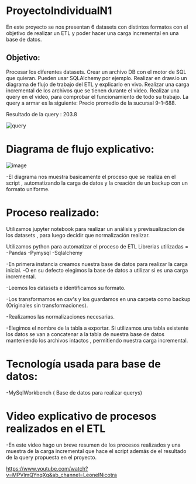 # ProyectoIndividualN1

En este proyecto se nos presentan 6 datasets con distintos formatos con el objetivo de realizar un ETL y poder hacer una carga incremental en una base de datos.

## Objetivo:
Procesar los diferentes datasets.
Crear un archivo DB con el motor de SQL que quieran. Pueden usar SQLAlchemy por ejemplo.
Realizar en draw.io un diagrama de flujo de trabajo del ETL y explicarlo en vivo.
Realizar una carga incremental de los archivos que se tienen durante el video.
Realizar una query en el video, para comprobar el funcionamiento de todo su trabajo. La query a armar es la siguiente: Precio promedio de la sucursal 9-1-688.

Resultado de la query : 203.8

![query](https://user-images.githubusercontent.com/107507556/198361363-a968305e-a528-4074-a407-67fcef7e7dc9.png)

# Diagrama de flujo explicativo:
![image](https://user-images.githubusercontent.com/107507556/198355461-a7c9a62a-733e-4a1f-96c8-d8fefc5b8e3c.png)

-El diagrama nos muestra basicamente el proceso que se realiza en el script ,  automatizando la carga de datos y la creación de un backup con un formato uniforme.


# Proceso realizado:

Utilizamos jupyter notebook para realizar un análisis y previsualizacion de los datasets , para luego decidir que normalización realizar.

Utilizamos python para automatizar el proceso de ETL 
Librerias utilizadas =
-Pandas
-Pymysql
-Sqlalchemy

-En primera instancia creamos nuestra base de datos para realizar la carga inicial.
-O en su defecto elegimos la base de datos a utilizar si es una carga incremental.

-Leemos los datasets e identificamos su formato.

-Los transformamos en csv's y los guardamos en una carpeta como backup (Originales sin transformaciones).

-Realizamos las normalizaciones necesarias.

-Elegimos el nombre de la tabla a exportar. Si utilizamos una tabla existente los datos se van a concatenar a la tabla de nuestra base de datos manteniendo los archivos intactos , permitiendo nuestra carga incremental.

# Tecnología usada para base de datos:

-MySqlWorkbench ( Base de datos para realizar querys)

# Video explicativo de procesos realizados en el ETL 

-En este video hago un breve resumen de los procesos realizados y una muestra de la carga incremental que hace el script además de el resultado de la query propuesta en el proyecto.

https://www.youtube.com/watch?v=MPVlmQYnqXg&ab_channel=LeonelNicotra




